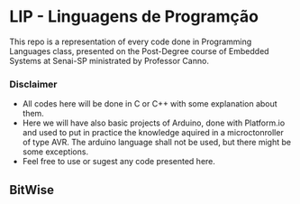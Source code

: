# LIP - Linguagens de Programção
This repo is a representation of every code done in Programming Languages class, presented on the Post-Degree course of Embedded Systems at Senai-SP ministrated by Professor Canno. 

### Disclaimer
- All codes here will be done in C or C++ with some explanation about them.
- Here we will have also basic projects of Arduino, done with Platform.io and used to put in practice the knowledge aquired in a microctonroller of type AVR. The arduino language shall not be used, but there might be some exceptions. 
- Feel free to use or sugest any code presented here.

## BitWise


